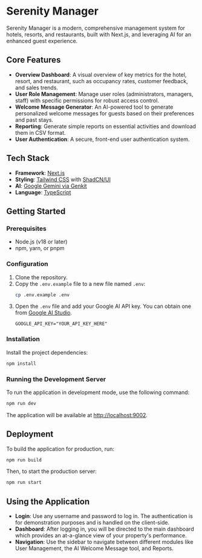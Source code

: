 # Serenity Manager

Serenity Manager is a modern, comprehensive management system for hotels, resorts, and restaurants, built with Next.js, and leveraging AI for an enhanced guest experience.

## Core Features

-   **Overview Dashboard**: A visual overview of key metrics for the hotel, resort, and restaurant, such as occupancy rates, customer feedback, and sales trends.
-   **User Role Management**: Manage user roles (administrators, managers, staff) with specific permissions for robust access control.
-   **Welcome Message Generator**: An AI-powered tool to generate personalized welcome messages for guests based on their preferences and past stays.
-   **Reporting**: Generate simple reports on essential activities and download them in CSV format.
-   **User Authentication**: A secure, front-end user authentication system.

## Tech Stack

-   **Framework**: [Next.js](https://nextjs.org/)
-   **Styling**: [Tailwind CSS](https://tailwindcss.com/) with [ShadCN/UI](https://ui.shadcn.com/)
-   **AI**: [Google Gemini via Genkit](https://firebase.google.com/docs/genkit)
-   **Language**: [TypeScript](https://www.typescriptlang.org/)

## Getting Started

### Prerequisites

-   Node.js (v18 or later)
-   npm, yarn, or pnpm

### Configuration

1.  Clone the repository.
2.  Copy the `.env.example` file to a new file named `.env`:
    ```bash
    cp .env.example .env
    ```
3.  Open the `.env` file and add your Google AI API key. You can obtain one from [Google AI Studio](https://aistudio.google.com/app/apikey).
    ```
    GOOGLE_API_KEY="YOUR_API_KEY_HERE"
    ```

### Installation

Install the project dependencies:

```bash
npm install
```

### Running the Development Server

To run the application in development mode, use the following command:

```bash
npm run dev
```

The application will be available at [http://localhost:9002](http://localhost:9002).

## Deployment

To build the application for production, run:

```bash
npm run build
```

Then, to start the production server:

```bash
npm run start
```

## Using the Application

-   **Login**: Use any username and password to log in. The authentication is for demonstration purposes and is handled on the client-side.
-   **Dashboard**: After logging in, you will be directed to the main dashboard which provides an at-a-glance view of your property's performance.
-   **Navigation**: Use the sidebar to navigate between different modules like User Management, the AI Welcome Message tool, and Reports.
